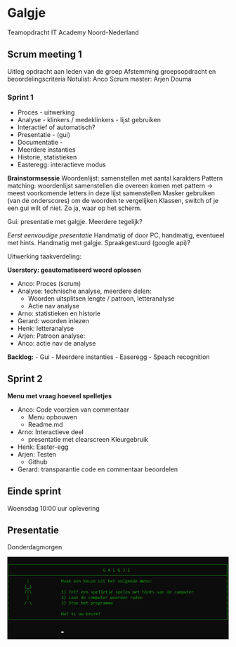 # Galgje

Teamopdracht IT Academy Noord-Nederland

## Scrum meeting 1

Uitleg opdracht aan leden van de groep
Afstemming groepsopdracht en beoordelingscriteria
Notulist: Anco
Scrum master: Arjen Douma

### Sprint 1

- Proces - uitwerking
- Analyse - klinkers / medeklinkers - lijst gebruiken
- Interactief of automatisch?
- Presentatie - (gui)
- Documentatie - 
- Meerdere instanties
- Historie, statistieken
- Easteregg: interactieve modus

**Brainstormsessie**
Woordenlijst: samenstellen met aantal karakters
Pattern matching: woordenlijst samenstellen die overeen komen met pattern 
-> meest voorkomende letters in deze lijst samenstellen
Masker gebruiken (van de onderscores) om de woorden te vergelijken
Klassen, switch of je een gui wilt of niet. Zo ja, waar op het scherm.

Gui: presentatie met galgje. Meerdere tegelijk?

*Eerst eenvoudige presentatie*
Handmatig of door PC, handmatig, eventueel met hints.
Handmatig met galgje.
Spraakgestuurd (google api)?

Uitwerking taakverdeling:

**Userstory: geautomatiseerd woord oplossen**
- Anco: Proces  (scrum)
- Analyse: technische analyse, meerdere delen: 
	- Woorden uitsplitsen lengte / patroon, letteranalyse
	- Actie nav analyse
- Arno: statistieken en historie
- Gerard: woorden inlezen
- Henk: letteranalyse
- Arjen: Patroon analyse: 
- Anco: actie nav de analyse


**Backlog:**
	- Gui
	- Meerdere instanties
	- Easeregg
	- Speach recognition
	
## Sprint 2

**Menu met vraag hoeveel spelletjes**
- Anco: Code voorzien van commentaar
	- Menu opbouwen
	- Readme.md
- Arno: Interactieve deel
	- presentatie met clearscreen
Kleurgebruik
- Henk: Easter-egg
- Arjen: Testen
	- Github
- Gerard: transparantie code en commentaar beoordelen

## Einde sprint
Woensdag 10:00 uur oplevering

## Presentatie
Donderdagmorgen

![Screenshot van Galgje](/galgje_menu.png "Galgje menu")
